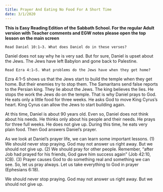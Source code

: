 ```yaml
---
title: Prayer And Eating No Food For A Short Time
date: 3/1/2020
---
```


 **This is Easy Reading Edition of the Sabbath School. For the regular Adult version with Teacher comments and EGW notes please open the top lesson on the main screen** 

`Read Daniel 10:1–3. What does Daniel do in these verses?`

Daniel does not say why he is very sad. But for sure, Daniel is upset about the Jews. The Jews have left Babylon and gone back to Palestine.

`Read Ezra 4:1–5. What problems do the Jews have when they get home?`

Ezra 4:1–5 shows us that the Jews start to build the temple when they get home. But their enemies try to stop them. The Samaritans send false reports to the Persian king. They lie about the Jews. The king believes the lies. He stops the work the Jews do on the temple. That is why Daniel prays to God. He eats only a little food for three weeks. He asks God to move King Cyrus’s heart. King Cyrus can allow the Jews to start building again.

At this time, Daniel is about 90 years old. Even so, Daniel does not think about his needs. He thinks only about his people and their needs. He prays for three full weeks. He does not give up. During this time, he eats very plain food. Then God answers Daniel’s prayer.

As we look at Daniel’s prayer life, we can learn some important lessons. (1) We should never stop praying. God may not answer us right away. But we should not give up. (2) We should pray for other people. Remember, “after Job had prayed for his friends, God gave him success again” (Job 42:10, ICB). (3) Prayer causes God to do something real and something we can see. So, let us pray always. Let us take everything to God in prayer (Ephesians 6:18).

We should never stop praying. God may not answer us right away. But we should not give up.
